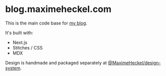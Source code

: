 # blog.maximeheckel.com

This is the main code base for [my blog](https://blog.maximeheckel.com).

It's built with:

- Next.js
- Stitches / CSS
- MDX

Design is handmade and packaged separately at [@MaximeHeckel/design-system](https://github.com/MaximeHeckel/design-system).
